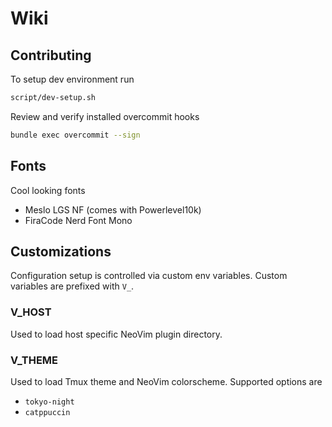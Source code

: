 # Wiki

## Contributing
To setup dev environment run
```bash
script/dev-setup.sh
```

Review and verify installed overcommit hooks
```bash
bundle exec overcommit --sign
```

## Fonts
Cool looking fonts
 - Meslo LGS NF (comes with Powerlevel10k)
 - FiraCode Nerd Font Mono

## Customizations
Configuration setup is controlled via custom env variables. Custom variables are prefixed with `V_`.

### V_HOST
Used to load host specific NeoVim plugin directory.

### V_THEME
Used to load Tmux theme and NeoVim colorscheme. Supported options are
- `tokyo-night`
- `catppuccin`
